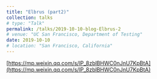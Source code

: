 ```yaml
---
title: "Elbrus (part2)"
collection: talks
# type: "Talk"
permalink: /talks/2019-10-10-blog-Elbrus-2
# venue: "UC San Francisco, Department of Testing"
date: 2019-10-10
# location: "San Francisco, California"
---
```


[https://mp.weixin.qq.com/s/lP_8zblBHWC0nJnU7KpBtA](https://mp.weixin.qq.com/s/lP_8zblBHWC0nJnU7KpBtA)

